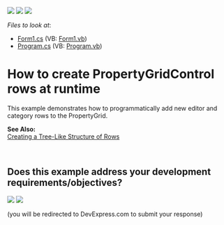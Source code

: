 <!-- default badges list -->
[![](https://img.shields.io/badge/Open_in_DevExpress_Support_Center-FF7200?style=flat-square&logo=DevExpress&logoColor=white)](https://supportcenter.devexpress.com/ticket/details/E2098)
[![](https://img.shields.io/badge/📖_How_to_use_DevExpress_Examples-e9f6fc?style=flat-square)](https://docs.devexpress.com/GeneralInformation/403183)
[![](https://img.shields.io/badge/💬_Leave_Feedback-feecdd?style=flat-square)](#does-this-example-address-your-development-requirementsobjectives)
<!-- default badges end -->
<!-- default file list -->
*Files to look at*:

* [Form1.cs](./CS/AddRowsRuntime/Form1.cs) (VB: [Form1.vb](./VB/AddRowsRuntime/Form1.vb))
* [Program.cs](./CS/AddRowsRuntime/Program.cs) (VB: [Program.vb](./VB/AddRowsRuntime/Program.vb))
<!-- default file list end -->
# How to create PropertyGridControl rows at runtime


<p>This example demonstrates how to programmatically add new editor and category rows to the PropertyGrid.</p><p><strong>See Also:</strong><br />
<a href="http://documentation.devexpress.com/#WindowsForms/CustomDocument457">Creating a Tree-Like Structure of Rows</a></p>

<br/>


<!-- feedback -->
## Does this example address your development requirements/objectives?

[<img src="https://www.devexpress.com/support/examples/i/yes-button.svg"/>](https://www.devexpress.com/support/examples/survey.xml?utm_source=github&utm_campaign=winforms-property-grid-create-rows&~~~was_helpful=yes) [<img src="https://www.devexpress.com/support/examples/i/no-button.svg"/>](https://www.devexpress.com/support/examples/survey.xml?utm_source=github&utm_campaign=winforms-property-grid-create-rows&~~~was_helpful=no)

(you will be redirected to DevExpress.com to submit your response)
<!-- feedback end -->
